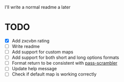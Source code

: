 I'll write a normal readme a later

# TODO
- [x] Add zxcvbn rating
- [ ] Write readme
- [ ] Add support for custom maps
- [ ] Add support for both short and long options formats
- [ ] Format return to be consistent with [pass-scrambler](https://github.com/mikedizhur/pass-scrambler)
- [ ] Update help message
- [ ] Check if default map is working correctly
